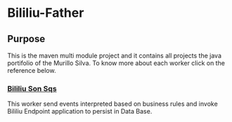 # Bililiu-Father


## Purpose
This is the maven multi module project and it contains all projects the java portifolio of the Murillo Silva. To know more about each worker click on the reference below.

### [Bililiu Son Sqs](./bililiu-son-sqs) 
This worker send events interpreted based on business rules and invoke Bililiu Endpoint application to persist in Data Base.

